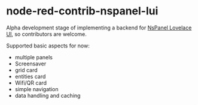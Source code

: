# node-red-contrib-nspanel-lui

Alpha development stage of implementing a backend for [NsPanel Lovelace UI](https://docs.nspanel.pky.eu/),
so contributors are welcome.

Supported basic aspects for now:

-   multiple panels
-   Screensaver
-   grid card
-   entities card
-   Wifi/QR card
-   simple navigation
-   data handling and caching
